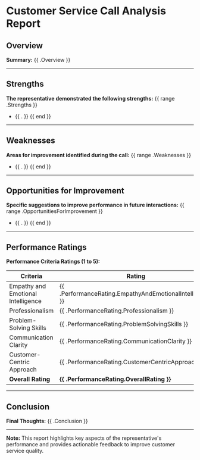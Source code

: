 # Customer Service Call Analysis Report
## Overview

**Summary:**
{{ .Overview }}

---

## Strengths

**The representative demonstrated the following strengths:**
{{ range .Strengths }}
- {{ . }}
  {{ end }}

---

## Weaknesses

**Areas for improvement identified during the call:**
{{ range .Weaknesses }}
- {{ . }}
  {{ end }}

---

## Opportunities for Improvement

**Specific suggestions to improve performance in future interactions:**
{{ range .OpportunitiesForImprovement }}
- {{ . }}
  {{ end }}

---

## Performance Ratings

**Performance Criteria Ratings (1 to 5):**

| Criteria                       | Rating |
|-------------------------------|--------|
| Empathy and Emotional Intelligence | {{ .PerformanceRating.EmpathyAndEmotionalIntelligence }} |
| Professionalism               | {{ .PerformanceRating.Professionalism }} |
| Problem-Solving Skills        | {{ .PerformanceRating.ProblemSolvingSkills }} |
| Communication Clarity         | {{ .PerformanceRating.CommunicationClarity }} |
| Customer-Centric Approach     | {{ .PerformanceRating.CustomerCentricApproach }} |
| **Overall Rating**            | **{{ .PerformanceRating.OverallRating }}** |

---

## Conclusion

**Final Thoughts:**
{{ .Conclusion }}

---

**Note:** This report highlights key aspects of the representative's performance and provides actionable feedback to improve customer service quality.
